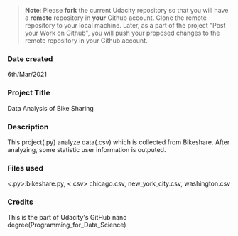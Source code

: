 >**Note**: Please **fork** the current Udacity repository so that you will have a **remote** repository in **your** Github account. Clone the remote repository to your local machine. Later, as a part of the project "Post your Work on Github", you will push your proposed changes to the remote repository in your Github account.

### Date created
6th/Mar/2021

### Project Title
Data Analysis of Bike Sharing 

### Description
This project(.py) analyze data(.csv) which is collected from Bikeshare. 
After analyzing, some statistic user information is outputed.

### Files used
<.py>:bikeshare.py, <.csv> chicago.csv, new_york_city.csv, washington.csv

### Credits
This is the part of Udacity's GitHub nano degree(Programming_for_Data_Science)

